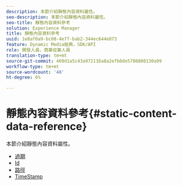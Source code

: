 ```yaml
---
description: 本節介紹靜態內容資料屬性。
seo-description: 本節介紹靜態內容資料屬性。
seo-title: 靜態內容資料參考
solution: Experience Manager
title: 靜態內容資料參考
uuid: 1e8af0a9-bc08-4e7f-bab2-344ec644e873
feature: Dynamic Media經典，SDK/API
role: 開發人員，商業從業人員
translation-type: tm+mt
source-git-commit: 469d1a5c43a972116a8a2efb0de5708800130a99
workflow-type: tm+mt
source-wordcount: '48'
ht-degree: 6%

---
```



# 靜態內容資料參考{#static-content-data-reference}

本節介紹靜態內容資料屬性。

* [過期](r-expiration-static.md)
* [Id](r-id-static.md)
* [路徑](r-path-static.md)
* [TimeStamp](r-timestamp-static.md)
